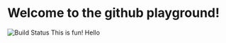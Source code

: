 # Welcome to the github playground!
![Build Status](http://isys-otfml.cs.upb.de:8085/plugins/servlet/wittified/build-status/DEMO-DPLAN)
This is fun!
Hello

